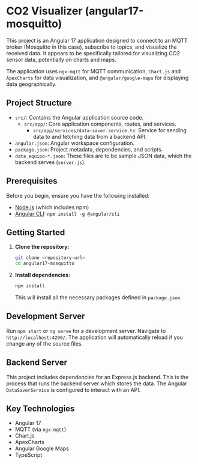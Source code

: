 # CO2 Visualizer (angular17-mosquitto)

This project is an Angular 17 application designed to connect to an MQTT broker (Mosquitto in this case), subscribe to topics, and visualize the received data. It appears to be specifically tailored for visualizing CO2 sensor data, potentially on charts and maps.

The application uses `ngx-mqtt` for MQTT communication, `Chart.js` and `ApexCharts` for data visualization, and `@angular/google-maps` for displaying data geographically. 

## Project Structure

- `src/`: Contains the Angular application source code.
  - `src/app/`: Core application components, routes, and services.
    - `src/app/services/data-saver.service.ts`: Service for sending data to and fetching data from a backend API.
- `angular.json`: Angular workspace configuration.
- `package.json`: Project metadata, dependencies, and scripts.
- `data_equipo-*.json`: These files are to be sample JSON data, which the backend serves (`server.js`).

## Prerequisites

Before you begin, ensure you have the following installed:
- [Node.js](https://nodejs.org/) (which includes npm)
- [Angular CLI](https://angular.io/cli): `npm install -g @angular/cli`

## Getting Started

1.  **Clone the repository:**
    ```bash
    git clone <repository-url>
    cd angular17-mosquitto
    ```

2.  **Install dependencies:**
    ```bash
    npm install
    ```

    This will install all the necessary packages defined in `package.json`.

## Development Server

Run `npm start` or `ng serve` for a development server. Navigate to `http://localhost:4200/`. The application will automatically reload if you change any of the source files.


## Backend Server

This project includes dependencies for an Express.js backend. This is the process that runs the backend server which stores the data. The Angular `DataSaverService` is configured to interact with an API.


## Key Technologies

- Angular 17
- MQTT (via `ngx-mqtt`)
- Chart.js
- ApexCharts
- Angular Google Maps
- TypeScript

